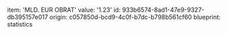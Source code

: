 item: 'MLD. EUR OBRAT'
value: '1.23'
id: 933b6574-8ad1-47e9-9327-db395157e017
origin: c057850d-bcd9-4c0f-b7dc-b798b561cf60
blueprint: statistics
